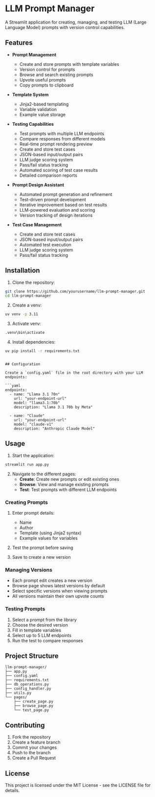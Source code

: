 # LLM Prompt Manager

A Streamlit application for creating, managing, and testing LLM (Large Language Model) prompts with version control capabilities.

## Features

- **Prompt Management**
  - Create and store prompts with template variables
  - Version control for prompts
  - Browse and search existing prompts
  - Upvote useful prompts
  - Copy prompts to clipboard

- **Template System**
  - Jinja2-based templating
  - Variable validation
  - Example value storage

- **Testing Capabilities**
  - Test prompts with multiple LLM endpoints
  - Compare responses from different models
  - Real-time prompt rendering preview
  - Create and store test cases
  - JSON-based input/output pairs
  - LLM judge scoring system
  - Pass/fail status tracking
  - Automated scoring of test case results
  - Detailed comparison reports

- **Prompt Design Assistant**
  - Automated prompt generation and refinement
  - Test-driven prompt development
  - Iterative improvement based on test results
  - LLM-powered evaluation and scoring
  - Version tracking of design iterations

- **Test Case Management**
  - Create and store test cases
  - JSON-based input/output pairs
  - Automated test execution
  - LLM judge scoring system
  - Pass/fail status tracking

## Installation

1. Clone the repository:
```bash
git clone https://github.com/yourusername/llm-prompt-manager.git
cd llm-prompt-manager
```

2. Create a venv:
```bash
uv venv -p 3.11
```

3. Activate venv:
```bash
.venv\bin\activate
```

4. Install dependencies:
```bash
uv pip install -r requirements.txt
```

```

## Configuration

Create a `config.yaml` file in the root directory with your LLM endpoints:

```yaml
endpoints:
  - name: "Llama 3.1 70n"
    url: "your-endpoint-url"
    model: "llama3.1:70b"
    description: "Llama 3.1 70b by Meta"
  
  - name: "Claude"
    url: "your-endpoint-url"
    model: "claude-v1"
    description: "Anthropic Claude Model"
```

## Usage

1. Start the application:
```bash
streamlit run app.py
```

2. Navigate to the different pages:
   - **Create**: Create new prompts or edit existing ones
   - **Browse**: View and manage existing prompts
   - **Test**: Test prompts with different LLM endpoints

### Creating Prompts

1. Enter prompt details:
   - Name
   - Author
   - Template (using Jinja2 syntax)
   - Example values for variables

2. Test the prompt before saving
3. Save to create a new version

### Managing Versions

- Each prompt edit creates a new version
- Browse page shows latest versions by default
- Select specific versions when viewing prompts
- All versions maintain their own upvote counts

### Testing Prompts

1. Select a prompt from the library
2. Choose the desired version
3. Fill in template variables
4. Select up to 5 LLM endpoints
5. Run the test to compare responses

## Project Structure

```
llm-prompt-manager/
├── app.py
├── config.yaml
├── requirements.txt
├── db_operations.py
├── config_handler.py
├── utils.py
└── pages/
    ├── create_page.py
    ├── browse_page.py
    └── test_page.py
```

## Contributing

1. Fork the repository
2. Create a feature branch
3. Commit your changes
4. Push to the branch
5. Create a Pull Request

## License

This project is licensed under the MIT License - see the LICENSE file for details.